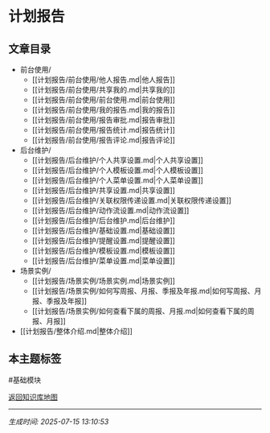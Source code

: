 # 计划报告

## 文章目录
- 前台使用/
  - [[计划报告/前台使用/他人报告.md|他人报告]]
  - [[计划报告/前台使用/共享我的.md|共享我的]]
  - [[计划报告/前台使用/前台使用.md|前台使用]]
  - [[计划报告/前台使用/我的报告.md|我的报告]]
  - [[计划报告/前台使用/报告审批.md|报告审批]]
  - [[计划报告/前台使用/报告统计.md|报告统计]]
  - [[计划报告/前台使用/报告评论.md|报告评论]]
- 后台维护/
  - [[计划报告/后台维护/个人共享设置.md|个人共享设置]]
  - [[计划报告/后台维护/个人模板设置.md|个人模板设置]]
  - [[计划报告/后台维护/个人菜单设置.md|个人菜单设置]]
  - [[计划报告/后台维护/共享设置.md|共享设置]]
  - [[计划报告/后台维护/关联权限传递设置.md|关联权限传递设置]]
  - [[计划报告/后台维护/动作流设置.md|动作流设置]]
  - [[计划报告/后台维护/后台维护.md|后台维护]]
  - [[计划报告/后台维护/基础设置.md|基础设置]]
  - [[计划报告/后台维护/提醒设置.md|提醒设置]]
  - [[计划报告/后台维护/模板设置.md|模板设置]]
  - [[计划报告/后台维护/菜单设置.md|菜单设置]]
- 场景实例/
  - [[计划报告/场景实例/场景实例.md|场景实例]]
  - [[计划报告/场景实例/如何写周报、月报、季报及年报.md|如何写周报、月报、季报及年报]]
  - [[计划报告/场景实例/如何查看下属的周报、月报.md|如何查看下属的周报、月报]]
- [[计划报告/整体介绍.md|整体介绍]]

## 本主题标签
#基础模块 

[返回知识库地图](知识库地图.md)

---
*生成时间: 2025-07-15 13:10:53*